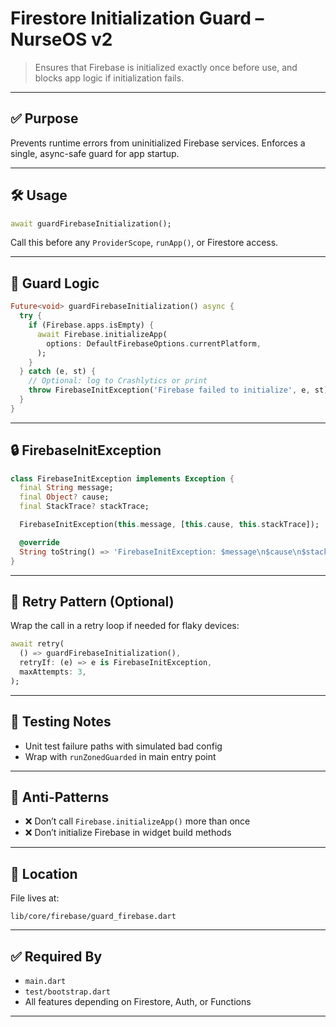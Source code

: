 
# Firestore Initialization Guard – NurseOS v2

> Ensures that Firebase is initialized exactly once before use, and blocks app logic if initialization fails.

---

## ✅ Purpose

Prevents runtime errors from uninitialized Firebase services. Enforces a single, async-safe guard for app startup.

---

## 🛠️ Usage

```dart
await guardFirebaseInitialization();
```

Call this before any `ProviderScope`, `runApp()`, or Firestore access.

---

## 🔐 Guard Logic

```dart
Future<void> guardFirebaseInitialization() async {
  try {
    if (Firebase.apps.isEmpty) {
      await Firebase.initializeApp(
        options: DefaultFirebaseOptions.currentPlatform,
      );
    }
  } catch (e, st) {
    // Optional: log to Crashlytics or print
    throw FirebaseInitException('Firebase failed to initialize', e, st);
  }
}
```

---

## 🔒 FirebaseInitException

```dart
class FirebaseInitException implements Exception {
  final String message;
  final Object? cause;
  final StackTrace? stackTrace;

  FirebaseInitException(this.message, [this.cause, this.stackTrace]);

  @override
  String toString() => 'FirebaseInitException: $message\n$cause\n$stackTrace';
}
```

---

## 🔁 Retry Pattern (Optional)

Wrap the call in a retry loop if needed for flaky devices:

```dart
await retry(
  () => guardFirebaseInitialization(),
  retryIf: (e) => e is FirebaseInitException,
  maxAttempts: 3,
);
```

---

## 🧪 Testing Notes

- Unit test failure paths with simulated bad config
- Wrap with `runZonedGuarded` in main entry point

---

## 🚫 Anti-Patterns

- ❌ Don’t call `Firebase.initializeApp()` more than once
- ❌ Don’t initialize Firebase in widget build methods

---

## 🧩 Location

File lives at:

```
lib/core/firebase/guard_firebase.dart
```

---

## ✅ Required By

- `main.dart`
- `test/bootstrap.dart`
- All features depending on Firestore, Auth, or Functions

---
